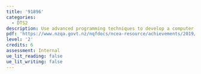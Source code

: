 ```yaml
---
title: '91896'
categories:
  - DTS2
description: Use advanced programming techniques to develop a computer program
pdf: 'https://www.nzqa.govt.nz/nqfdocs/ncea-resource/achievements/2019/as91896.pdf'
level: '2'
credits: 6
assessment: Internal
ue_lit_reading: false
ue_lit_writing: false
---
```



